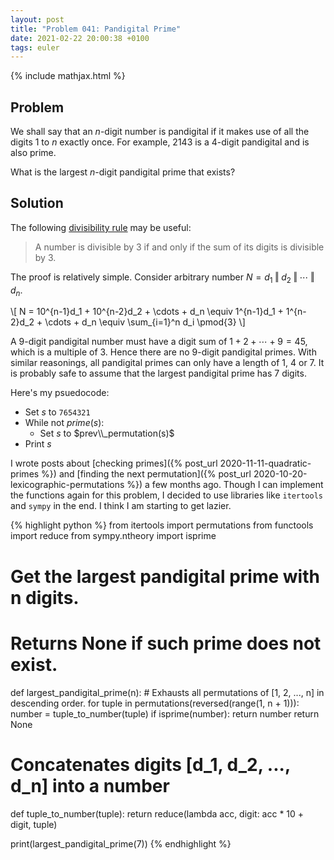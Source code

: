 ```yaml
---
layout: post
title: "Problem 041: Pandigital Prime"
date: 2021-02-22 20:00:38 +0100
tags: euler
---
```

{% include mathjax.html %}
## Problem
We shall say that an $n$-digit number is pandigital if it makes use of all the digits 1 to $n$ exactly once. For example, 2143 is a 4-digit pandigital and is also prime.

What is the largest $n$-digit pandigital prime that exists?

## Solution
The following [divisibility rule](https://en.wikipedia.org/wiki/Divisibility_rule#Divisibility_by_3_or_9) may be useful:
> A number is divisible by 3 if and only if the sum of its digits is divisible by 3.

The proof is relatively simple. Consider arbitrary number $N = d_1 \mathbin\Vert d_2 \mathbin\Vert\cdots\mathbin\Vert d_n$. 

\\\[ N = 10^{n-1}d_1 + 10^{n-2}d_2 + \cdots + d_n \equiv 1^{n-1}d_1 + 1^{n-2}d_2 + \cdots + d_n \equiv \sum_{i=1}^n d_i \pmod{3} \\\]

A 9-digit pandigital number must have a digit sum of $1 + 2 + \cdots + 9 = 45$, which is a multiple of 3. Hence there are no 9-digit pandigital primes. With similar reasonings, all pandigital primes can only have a length of 1, 4 or 7. It is probably safe to assume that the largest pandigital prime has 7 digits.

Here's my psuedocode:
* Set $s$ to `7654321`
* While not $prime(s)$:
  * Set $s$ to $prev\\_permutation(s)$
* Print $s$

I wrote posts about [checking primes]({% post_url 2020-11-11-quadratic-primes %}) and [finding the next permutation]({% post_url 2020-10-20-lexicographic-permutations %}) a few months ago. Though I can implement the functions again for this problem, I decided to use libraries like `itertools` and `sympy` in the end. I think I am starting to get lazier.

{% highlight python %}
from itertools import permutations
from functools import reduce
from sympy.ntheory import isprime

# Get the largest pandigital prime with n digits.
# Returns None if such prime does not exist.
def largest_pandigital_prime(n):
    # Exhausts all permutations of [1, 2, ..., n] in descending order.
    for tuple in permutations(reversed(range(1, n + 1))):
        number = tuple_to_number(tuple)
        if isprime(number):
            return number
    return None


# Concatenates digits [d_1, d_2, ..., d_n] into a number
def tuple_to_number(tuple):
    return reduce(lambda acc, digit: acc * 10 + digit, tuple)

print(largest_pandigital_prime(7))
{% endhighlight %}
